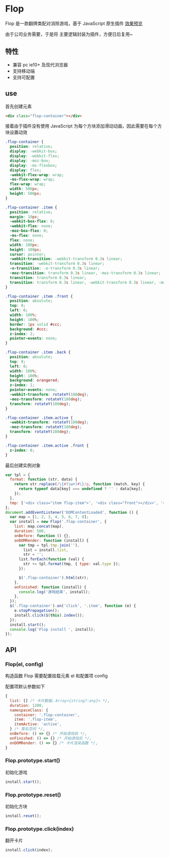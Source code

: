 # Flop

Flop 是一款翻牌类配对消除游戏，基于 JavaScript 原生插件 [效果预览](https://codepen.io/liejiayong/pen/dyVLXEm)

由于公司业务需要，于是将 主要逻辑封装为插件，方便日后复用~

## 特性

- 兼容 pc ie10+ 及现代浏览器
- 支持移动端
- 支持可配置

<!-- ## Usage -->

<!-- ## install

```bash

npm i scratchers -S

``` -->

## use

首先创建元素

```html
<div class="flop-container"></div>
```

接着由于插件没有使用 JavaScript 为每个方块添加滑动动画，因此需要在每个方块设置动效

```css
.flop-container {
  position: relative;
  display: -webkit-box;
  display: -webkit-flex;
  display: -moz-box;
  display: -ms-flexbox;
  display: flex;
  -webkit-flex-wrap: wrap;
  -ms-flex-wrap: wrap;
  flex-wrap: wrap;
  width: 500px;
  height: 500px;
}

.flop-container .item {
  position: relative;
  margin: 10px;
  -webkit-box-flex: 0;
  -webkit-flex: none;
  -moz-box-flex: 0;
  -ms-flex: none;
  flex: none;
  width: 100px;
  height: 100px;
  cursor: pointer;
  -webkit-transition: -webkit-transform 0.3s linear;
  transition: -webkit-transform 0.3s linear;
  -o-transition: -o-transform 0.3s linear;
  -moz-transition: transform 0.3s linear, -moz-transform 0.3s linear;
  transition: transform 0.3s linear;
  transition: transform 0.3s linear, -webkit-transform 0.3s linear, -moz-transform 0.3s linear, -o-transform 0.3s linear;
}

.flop-container .item .front {
  position: absolute;
  top: 0;
  left: 0;
  width: 100%;
  height: 100%;
  border: 1px solid #ccc;
  background: #ccc;
  z-index: 2;
  pointer-events: none;
}

.flop-container .item .back {
  position: absolute;
  top: 0;
  left: 0;
  width: 100%;
  height: 100%;
  background: orangered;
  z-index: 1;
  pointer-events: none;
  -webkit-transform: rotateY(180deg);
  -moz-transform: rotateY(180deg);
  transform: rotateY(180deg);
}

.flop-container .item.active {
  -webkit-transform: rotateY(180deg);
  -moz-transform: rotateY(180deg);
  transform: rotateY(180deg);
}

.flop-container .item.active .front {
  z-index: 0;
}
```

最后创建实例对象

```js
var tpl = {
  format: function (str, data) {
    return str.replace(/\{#(\w+)#\}/g, function (match, key) {
      return typeof data[key] === undefined ? '' : data[key];
    });
  },
  tmp: ['<div class="item flop-item">', '<div class="front"></div>', '<div class="back">{#type#}</div>', '</div>'],
};
document.addEventListener('DOMContentLoaded', function () {
  var map = [1, 2, 3, 4, 5, 6, 7, 8];
  var install = new Flop('.flop-container', {
    list: map.concat(map),
    duration: 500,
    onBefore: function () {},
    onDOMRender: function (install) {
      var tmp = tpl.tmp.join(''),
        list = install.list,
        str = '';
      list.forEach(function (val) {
        str += tpl.format(tmp, { type: val.type });
      });

      $('.flop-container').html(str);
    },
    onFinished: function (install) {
      console.log('游戏结束', install);
    },
  });
  $('.flop-container').on('click', '.item', function (e) {
    e.stopPropagation();
    install.click($(this).index());
  });
  install.start();
  console.log('Flop install ', install);
});
```

## API

### Flop(el, config)

构造函数 Flop 需要配置挂载元素 el 和配置项 config

配置项默认参数如下

```js
{
  list: [] /* 卡片数据。Array<{string?:any}> */,
  duration: 1200,
  namespaceClass: {
    container: '.flop-container',
    item: '.flop-item',
    itemActive: 'active',
  } /* 类名空间 */,
  onBefore: () => {} /* 开始游戏前 */,
  onFinished: () => {} /* 开始游戏后 */,
  onDOMRender: () => {} /* 卡片渲染函数 */,
}
```

### Flop.prototype.start()

初始化游戏

```js
install.start();
```

### Flop.prototype.reset()

初始化方块

```js
install.reset();
```

### Flop.prototype.click(index)

翻开卡片

```js
install.click(index);
```
